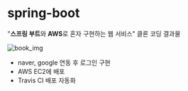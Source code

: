 # spring-boot

"**스프링 부트**와  **AWS**로 혼자 구현하는 웹 서비스" 클론 코딩 결과물

![book_img](https://user-images.githubusercontent.com/56217725/126024912-cfdef459-6279-48ae-adc0-70c1f928ef88.png)

- naver, google 연동 후 로그인 구현
- AWS EC2에 배포
- Travis CI 배포 자동화 
